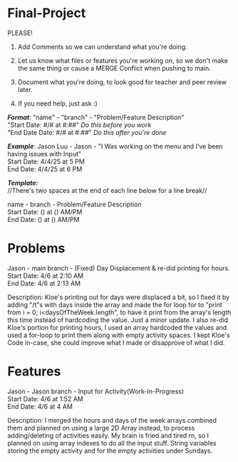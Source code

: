# Final-Project
PLEASE!
1. Add Comments so we can understand what you're doing.

2. Let us know what files or features you're working on, so we don't make the same thing or cause a MERGE Conflict when pushing to main.

3. Document what you're doing, to look good for teacher and peer review later. 

4. If you need help, just ask :)

***Format***: "name" - "branch" - "Problem/Feature Description"  
"Start Date: #/# at #:##"       *Do this before you work*  
"End Date Date: #/# at #:##"    *Do this after you're done*

         
***Example***:
Jason Luu - Jason - "I Was working on the menu and I've been having issues with Input"  
Start Date: 4/4/25 at 5 PM  
End Date: 4/4/25 at 6 PM



***Template:***  
//There's two spaces at the end of each line below for a line break//  

name - branch - Problem/Feature Description  
Start Date: () at () AM/PM  
End Date: () at () AM/PM


# Problems
Jason - main branch - (Fixed) Day Displacement & re-did printing for hours.  
Start Date: 4/6 at 2:10 AM  
End Date: 4/6 at 2:13 AM  

Description: 
Kloe's printing out for days were displaced a bit, so I fixed it by adding "/t"s with days inside the array and made the for loop for to "print from i = 0; i<daysOfTheWeek.length", to have it print from the array's length this time instead of hardcoding the value. Just a minor update. I also re-did Kloe's portion for printing hours, I used an array hardcoded the values and used a for-loop to print them along with empty activity spaces. I kept Kloe's Code in-case, she could improve what I made or disapprove of what I did.


# Features
Jason - Jason branch - Input for Activity(Work-In-Progress)  
Start Date: 4/6 at 1:52 AM  
End Date: 4/6 at 4 AM  

Description:
I merged the hours and days of the week arrays combined them and planned on using a large 2D Array instead, to process adding/deleting of activities easily. My brain is fried and tired rn, so I planned on using array indexes to do all the input stuff. String variables storing the empty activity and for the empty activities under Sundays.

